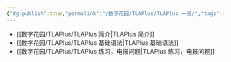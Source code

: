 ```yaml
---
{"dg-publish":true,"permalink":"/数字花园/TLAPlus/TLAPlus 一览/","tags":["一览","#TLAplus"]}
---
```


- [[数字花园/TLAPlus/TLAPlus 简介\|TLAPlus 简介]]
- [[数字花园/TLAPlus/TLAPlus 基础语法\|TLAPlus 基础语法]]
- [[数字花园/TLAPlus/TLAPlus 练习，电报问题\|TLAPlus 练习，电报问题]]
